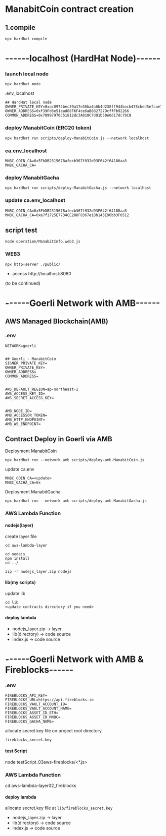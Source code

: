 # ManabitCoin contract creation

## 1.compile
```shell
npx hardhat compile
```

# ------localhost (HardHat Node)------

### launch local node
```shell
npx hardhat node
```

.env_localhost

```
## HardHat local node
OWNER_PRIVATE_KEY=0xac0974bec39a17e36ba4a6b4d238ff944bacb478cbed5efcae784d7bf4f2ff80
OWNER_ADDRESS=0xf39Fd6e51aad88F6F4ce6aB8827279cffFb92266
COMMON_ADDRESS=0x70997970C51812dc3A010C7d01b50e0d17dc79C8
```


### deploy ManabitCoin (ERC20 token)
```shell
npx hardhat run scripts/deploy-ManabitCoin.js --network localhost
```

### ca.env_localhost

```
MNBC_COIN_CA=0x5FbDB2315678afecb367f032d93F642f64180aa3
MNBC_GACHA_CA=

```
### deploy ManabitGacha
```shell
npx hardhat run scripts/deploy-ManabitGacha.js --network localhost
```

### update ca.env_localhost

```
MNBC_COIN_CA=0x5FbDB2315678afecb367f032d93F642f64180aa3
MNBC_GACHA_CA=0xe7f1725E7734CE288F8367e1Bb143E90bb3F0512

```

## script test

`node operation/ManabitInfo.web3.js`


### WEB3

```shell
npx http-server ./public/
```

- access http://localhost:8080


(to be continued)






# ------Goerli Network with AMB------

## AWS Managed Blockchain(AMB)

### .env
```
NETWORK=goerli


## Goerli - ManabitCoin
SIGNER_PRIVATE_KEY=
OWNER_PRIVATE_KEY=
OWNER_ADDRESS=
COMMON_ADDRESS=


AWS_DEFAULT_REGION=ap-northeast-1
AWS_ACCESS_KEY_ID=
AWS_SECRET_ACCESS_KEY=


AMB_NODE_ID=
AMB_ACCESSOR_TOKEN=
AMB_HTTP_ENDPOINT=
AMB_WS_ENDPOINT=
```

## Contract Deploy in Goerli via AMB

Deployment ManabitCoin

```
npx hardhat run --network amb scripts/deploy-amb-ManabitCoin.js
```

update ca.env

```
MNBC_COIN_CA=<update>
MNBC_GACHA_CA=0x
```

Deployment ManabitGacha

```
npx hardhat run --network amb scripts/deploy-amb-ManabitGacha.js
```

### AWS Lambda Function

#### nodejs(layer)

create layer file

```
cd aws-lambda-layer

cd nodejs
npm install
cd ../

zip -r nodejs_layer.zip nodejs
```


#### lib(my scripts)

update lib

```
cd lib
<update contracts directory if you need>
```


#### deploy lambda

- nodejs_layer.zip -> layer
- lib(directory) -> code source
- index.js -> code source



# ------Goerli Network with AMB & Fireblocks------


### .env
```
FIREBLOCKS_API_KEY=
FIREBLOCKS_URL=https://api.fireblocks.io
FIREBLOCKS_VAULT_ACCOUNT_ID=
FIREBLOCKS_VAULT_ACCOUNT_NAME=
FIREBLOCKS_ASSET_ID_ETH=
FIREBLOCKS_ASSET_ID_MNBC=
FIREBLOCKS_GACHA_NAME=
```

allocate secret.key file on project root directory

`fireblocks_secret.key`


#### test Script

node testScript_03aws-fireblocks/<*.js>


### AWS Lambda Function

cd aws-lambda-layer02_fireblocks

#### deploy lambda

allocate secret.key file at `lib/fireblocks_secret.key`

- nodejs_layer.zip -> layer
- lib(directory) -> code source
- index.js -> code source

